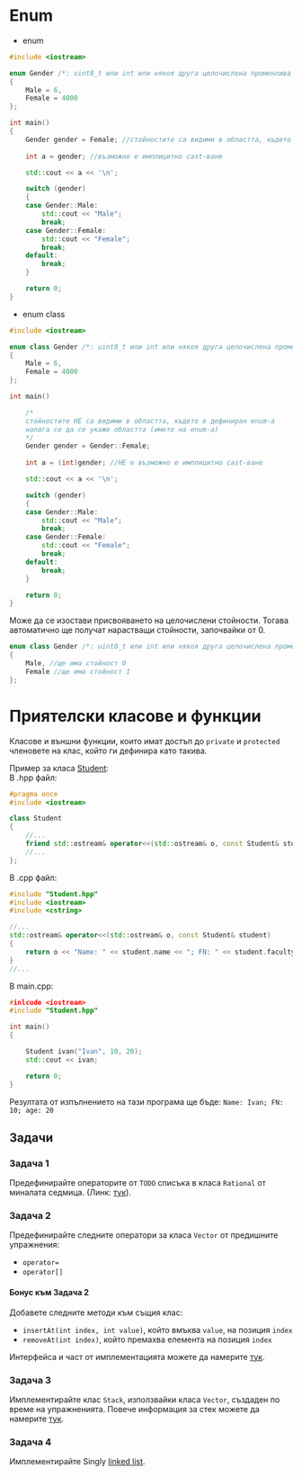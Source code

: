 # Enum
- enum
```c++
#include <iostream>

enum Gender /*: uint8_t или int или някоя друга целочислена променлива */
{
    Male = 6,
    Female = 4000
};

int main()
{
    Gender gender = Female; //стойностите са видими в областта, където е дефиниран enum-а
    
    int a = gender; //възможно е имплицитно cast-ване

    std::cout << a << '\n';

    switch (gender)
    {
    case Gender::Male:
        std::cout << "Male";
        break;
    case Gender::Female:
        std::cout << "Female";
        break;
    default:
        break;
    }

    return 0;
}


```
- enum class  

```c++
#include <iostream>

enum class Gender /*: uint8_t или int или някоя друга целочислена променлива */
{
    Male = 6,
    Female = 4000
};

int main()

    /*
    стойностите НЕ са видими в областта, където е дефиниран enum-а
    налага се да се укаже областта (името на enum-а)
    */
    Gender gender = Gender::Female; 
    
    int a = (int)gender; //НЕ е възможно е имплицитно cast-ване

    std::cout << a << '\n';

    switch (gender)
    {
    case Gender::Male:
        std::cout << "Male";
        break;
    case Gender::Female:
        std::cout << "Female";
        break;
    default:
        break;
    }

    return 0;
}


```

Може да се изостави присвояването на целочислени стойности. Тогава автоматично ще получат нарастващи стойности, започвайки от 0.
```c++
enum class Gender /*: uint8_t или int или някоя друга целочислена променлива */
{
    Male, //ще има стойност 0
    Female //ще има стойност 1
};

```

# Приятелски класове и функции

Класове и външни функции, които имат достъп до `private` и `protected` членовете на клас, който ги дефинира като такива.

Пример за класа [Student](https://github.com/dimitrov570/oop2021/tree/main/week05/Student):  
В .hpp файл:
```c++
#pragma once
#include <iostream>

class Student
{
    //...
    friend std::ostream& operator<<(std::ostream& o, const Student& student);
    //...
};
```

В .cpp файл:
```c++
#include "Student.hpp"
#include <iostream>
#include <cstring>

//...
std::ostream& operator<<(std::ostream& o, const Student& student)
{
    return o << "Name: " << student.name << "; FN: " << student.facultyNumber << "; age: " << student.age << '\n';
}
//...
```

В main.cpp:
```c++
#inlcude <iostream>
#include "Student.hpp"

int main()
{

    Student ivan("Ivan", 10, 20);
    std::cout << ivan;

    return 0;
}
```
Резултата от изпълнението на тази програма ще бъде:   ``Name: Ivan; FN: 10; age: 20``

## Задачи

### Задача 1
Предефинирайте операторите от `TODO` списъка в класа `Rational` от миналата седмица. (Линк: [тук](https://github.com/dimitrov570/oop2021/tree/main/week04/Rational)).

### Задача 2

Предефинирайте следните оператори за класа `Vector` от предишните упражнения:
- `operator=`
- `operator[]`   

#### Бонус към Задача 2
Добавете следните методи към същия клас:
- `insertAt(int index, int value)`, който вмъква `value`, на позиция `index`
- `removeAt(int index)`, който премахва елемента на позиция `index`

Интерфейса и част от имплементацията можете да намерите [тук](https://github.com/dimitrov570/oop2021/tree/main/week03/Vector).

### Задача 3
Имплементирайте клас `Stack`, използвайки класа `Vector`, създаден по време на упражненията. Повече информация за стек можете да намерите [тук](https://en.wikipedia.org/wiki/Stack_(abstract_data_type)).

### Задача 4
Имплементирайте Singly [linked list](https://en.wikipedia.org/wiki/Linked_list).